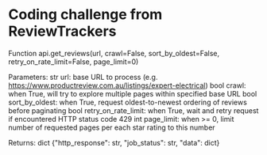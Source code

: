 # Coding challenge from ReviewTrackers


Function api.get_reviews(url, crawl=False, sort_by_oldest=False, retry_on_rate_limit=False, page_limit=0)

Parameters:
    str url: base URL to process (e.g. https://www.productreview.com.au/listings/expert-electrical)
    bool crawl: when True, will try to explore multiple pages within specified base URL
    bool sort_by_oldest: when True, request oldest-to-newest ordering of reviews before paginating
    bool retry_on_rate_limit: when True, wait and retry request if encountered HTTP status code 429
    int page_limit: when >= 0, limit number of requested pages per each star rating to this number

Returns:
    dict {"http_response": str, "job_status": str, "data": dict}
